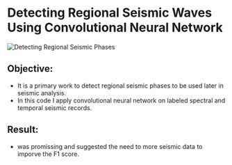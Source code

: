 # Detecting Regional Seismic Waves Using Convolutional Neural Network

![Detecting Regional Seismic Phases](https://docs.ecognition.com/Resources/Images/ECogUsr/UG_CNN_scheme.png)

## Objective: 
- It is  a primary work to detect regional seismic phases to be used later in seismic analysis.   
- In this code I apply convolutional neural network on labeled spectral and temporal seismic records.

## Result:
- was promissing and suggested the need to more seismic data to imporve the F1 score. 
